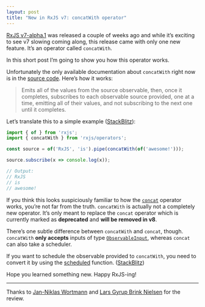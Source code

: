 ```yaml
---
layout: post
title: "New in RxJS v7: concatWith operator"
---
```


[RxJS v7-alpha.1](https://github.com/ReactiveX/rxjs/blob/master/CHANGELOG.md#700-alpha1-2019-12-27) was released a couple of weeks ago and while it’s exciting to see v7 slowing coming along, this release came with only one new feature. It’s an operator called `concatWith`.

In this short post I’m going to show you how this operator works.

Unfortunately the only available documentation about `concatWith` right now is in the [source code](https://github.com/ReactiveX/rxjs/blob/master/src/internal/operators/concatWith.ts). Here’s how it works:

> Emits all of the values from the source observable, then, once it completes, subscribes to each observable source provided, one at a time, emitting all of their values, and not subscribing to the next one until it completes.

Let’s translate this to a simple example ([StackBlitz](https://stackblitz.com/edit/rxjs-cqhd42)):

```ts
import { of } from 'rxjs';
import { concatWith } from 'rxjs/operators';

const source = of('RxJS', 'is').pipe(concatWith(of('awesome!')));

source.subscribe(x => console.log(x));

// Output:
// RxJS
// is
// awesome!
```

If you think this looks suspiciously familiar to how the [`concat`](https://rxjs.dev/api/operators/concat) operator works, you’re not far from the truth. `concatWith` is actually not a completely new operator. It’s only meant to replace the `concat` operator which is currently marked as **deprecated** and **will be removed in v8**.

There’s one subtle difference between `concatWith` and `concat`, though. `concatWith` **only accepts** inputs of type [`ObservableInput`](https://rxjs.dev/api/index/type-alias/ObservableInput), whereas `concat` can also take a scheduler.

If you want to schedule the observable provided to `concatWith`, you need to convert it by using the [scheduled](https://rxjs.dev/api/index/function/scheduled) function. ([StackBlitz](https://stackblitz.com/edit/rxjs-vqcyun))

Hope you learned something new. Happy RxJS-ing!

---

Thanks to [Jan-Niklas Wortmann](https://twitter.com/niklas_wortmann) and [Lars Gyrup Brink Nielsen](https://twitter.com/LayZeeDK) for the review. 
